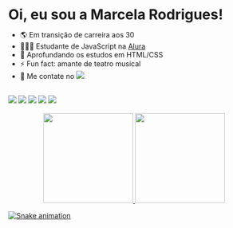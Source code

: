#
<h1 style="display: inline""> Oi, eu sou a Marcela Rodrigues! </h1> 

- 🌎 Em transição de carreira aos 30
- 👩🏻‍🎓 Estudante de JavaScript na <a href="https://www.alura.com.br/">Alura</a>
- 💾 Aprofundando os estudos em HTML/CSS
- ⚡ Fun fact: amante de teatro musical
- 💬 Me contate no <a href="https://www.linkedin.com/in/marcela-rodrigues-operacoes/" target="_blank"><img src="https://img.shields.io/badge/-LinkedIn-%230077B5?style=for-the-badge&logo=linkedin&logoColor=white" target="_blank"></a>

##
  
<div>
    <img src="https://img.shields.io/badge/JavaScript-F7DF1E?style=for-the-badge&logo=javascript&logoColor=black"/>
    <img src="https://img.shields.io/badge/HTML5-E34F26?style=for-the-badge&logo=html5&logoColor=white"/>
    <img src="https://img.shields.io/badge/CSS3-1572B6?style=for-the-badge&logo=css3&logoColor=white"/>
    <img src="https://img.shields.io/badge/React-20232A?style=for-the-badge&logo=react&logoColor=61DAFB"/>
    <img src="https://img.shields.io/badge/Git-E34F26?style=for-the-badge&logo=git&logoColor=white"/>
</div>

<br>

<div align="center">
  <a href="https://github.com/marcelarodrigues">
  <img height="180em" src="https://github-readme-stats.vercel.app/api?username=marcelarodrigues&show_icons=true&theme=gruvbox_light&include_all_commits=true&count_private=true"/>                                           
  <img height="180em" src="https://github-readme-stats.vercel.app/api/top-langs/?username=marcelarodrigues&layout=compact&langs_count=7&theme=gruvbox_light"/>
</div>

<div> 

  ![Snake animation](https://github.com/marcelarodrigues/marcelarodrigues/blob/output/github-contribution-grid-snake.svg)

</div>




